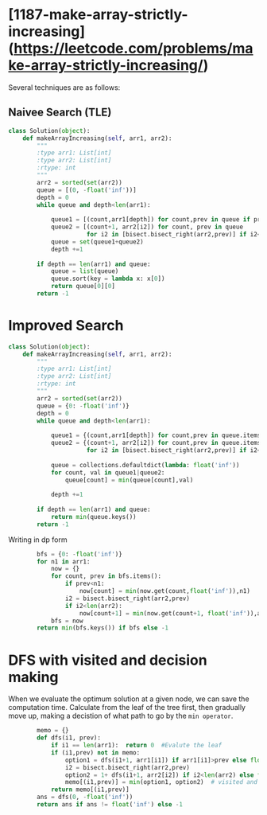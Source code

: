 # [1187-make-array-strictly-increasing] (https://leetcode.com/problems/make-array-strictly-increasing/)

Several techniques are as follows:
## Naivee Search (TLE)

```python
class Solution(object):
    def makeArrayIncreasing(self, arr1, arr2):
        """
        :type arr1: List[int]
        :type arr2: List[int]
        :rtype: int
        """
        arr2 = sorted(set(arr2))
        queue = [(0, -float('inf'))]
        depth = 0
        while queue and depth<len(arr1):
            
            queue1 = [(count,arr1[depth]) for count,prev in queue if prev<arr1[depth]]
            queue2 = [(count+1, arr2[i2]) for count, prev in queue 
                      for i2 in [bisect.bisect_right(arr2,prev)] if i2<len(arr2)]
            queue = set(queue1+queue2)
            depth +=1
        
        if depth == len(arr1) and queue:
            queue = list(queue)
            queue.sort(key = lambda x: x[0])
            return queue[0][0]
        return -1
```

# Improved Search

```python
class Solution(object):
    def makeArrayIncreasing(self, arr1, arr2):
        """
        :type arr1: List[int]
        :type arr2: List[int]
        :rtype: int
        """
        arr2 = sorted(set(arr2))
        queue = {0: -float('inf')}
        depth = 0
        while queue and depth<len(arr1):
            
            queue1 = {(count,arr1[depth]) for count,prev in queue.items() if prev<arr1[depth]}
            queue2 = {(count+1, arr2[i2]) for count,prev in queue.items() 
                      for i2 in [bisect.bisect_right(arr2,prev)] if i2<len(arr2)}
            
            queue = collections.defaultdict(lambda: float('inf'))
            for count, val in queue1|queue2:
                queue[count] = min(queue[count],val)
            
            depth +=1
        
        if depth == len(arr1) and queue:
            return min(queue.keys())
        return -1
```

Writing in dp form
```python
        bfs = {0: -float('inf')}
        for n1 in arr1:
            now = {}
            for count, prev in bfs.items():
                if prev<n1: 
                    now[count] = min(now.get(count,float('inf')),n1)
                i2 = bisect.bisect_right(arr2,prev)
                if i2<len(arr2):
                    now[count+1] = min(now.get(count+1, float('inf')),arr2[i2])
            bfs = now
        return min(bfs.keys()) if bfs else -1
```

# DFS with visited and decision making
When we evaluate the optimum solution at a given node, we can save the computation time. Calculate from the leaf of the tree first, then gradually move up, making a decistion of what path to go by the `min operator`.

```python
        memo = {}
        def dfs(i1, prev):
            if i1 == len(arr1):  return 0  #Evalute the leaf
            if (i1,prev) not in memo:
                option1 = dfs(i1+1, arr1[i1]) if arr1[i1]>prev else float('inf')
                i2 = bisect.bisect_right(arr2,prev)
                option2 = 1+ dfs(i1+1, arr2[i2]) if i2<len(arr2) else float('inf')
                memo[(i1,prev)] = min(option1, option2)  # visited and decision making
            return memo[(i1,prev)]
        ans = dfs(0, -float('inf'))
        return ans if ans != float('inf') else -1
```
